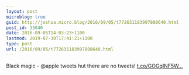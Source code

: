 ```yaml
---
layout: post
microblog: true
guid: http://joshua.micro.blog/2016/09/05/t772631183997808640.html
post_id: 35040
date: 2016-09-05T14:03:23+1100
lastmod: 2019-07-30T17:41:21+1100
type: post
url: /2016/09/05/t772631183997808640.html
---
```

Black magic - @apple tweets hut there are no tweets! [t.co/GOGqINF5W...](https://t.co/GOGqINF5WB)
